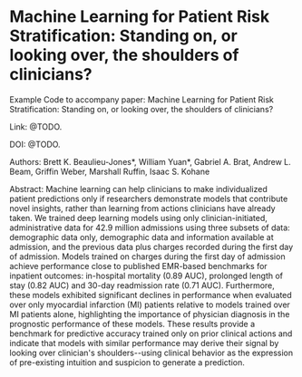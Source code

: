 # Machine Learning for Patient Risk Stratification: Standing on, or looking over, the shoulders of clinicians?

Example Code to accompany paper: Machine Learning for Patient Risk Stratification: Standing on, or looking over, the shoulders of clinicians?

Link: @TODO. 

DOI: @TODO. 

Authors:
Brett K. Beaulieu-Jones*, William Yuan*, Gabriel A. Brat, Andrew L. Beam, Griffin Weber, Marshall Ruffin, Isaac S. Kohane

Abstract: 
Machine learning can help clinicians to make individualized patient predictions only if researchers demonstrate models that contribute novel insights, rather than learning from actions clinicians have already taken. We trained deep learning models using only clinician-initiated, administrative data for 42.9 million admissions using three subsets of data: demographic data only, demographic data and information available at admission, and the previous data plus charges recorded during the first day of admission. Models trained on charges during the first day of admission achieve performance close to published EMR-based benchmarks for inpatient outcomes: in-hospital mortality (0.89 AUC), prolonged length of stay (0.82 AUC) and 30-day readmission rate (0.71 AUC). Furthermore, these models exhibited significant declines in performance when evaluated over only myocardial infarction (MI) patients relative to models trained over MI patients alone, highlighting the importance of physician diagnosis in the prognostic performance of these models. These results provide a benchmark for predictive accuracy trained only on prior clinical actions and indicate that models with similar performance may derive their signal by looking over clinician's shoulders--using clinical behavior as the expression of pre-existing intuition and suspicion to generate a prediction. 


